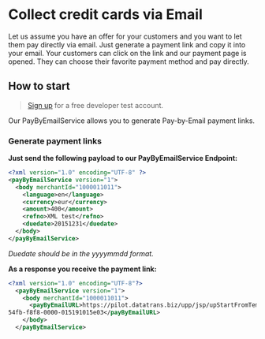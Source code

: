 # Collect credit cards via Email

Let us assume you have an offer for your customers and you want to let them pay directly via email. Just generate a payment link and copy it into your email. Your customers can click on the link and our payment page is opened. They can choose their favorite payment method and pay directly.


## How to start

> [Sign up](https://www.pci-proxy.com/#/signup) for a free developer test account.

Our PayByEmailService allows you to generate Pay-by-Email payment links. 


### Generate payment links

**Just send the following payload to our PayByEmailService Endpoint:**

  ```xml
<?xml version="1.0" encoding="UTF-8" ?>
  <payByEmailService version="1">
    <body merchantId="1000011011">
      <language>en</language>
      <currency>eur</currency>
      <amount>400</amount>
      <refno>XML test</refno>
      <duedate>20151231</duedate>
    </body>
  </payByEmailService>
```

*Duedate should be in the yyyymmdd format.*

**As a response you receive the payment link:**

```xml
<?xml version="1.0" encoding="UTF-8"?>
  <payByEmailService version="1">
    <body merchantId="1000011011">
      <payByEmailURL>https://pilot.datatrans.biz/upp/jsp/upStartFromTemplate?paymentTemplateId=021935b9-
54fb-f8f8-0000-015191015e03</payByEmailURL>
    </body>
  </payByEmailService>
```